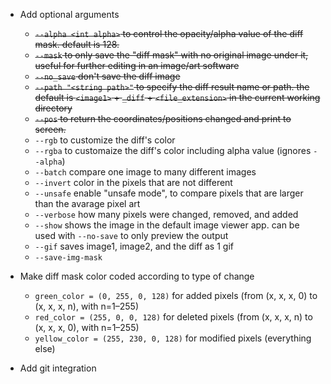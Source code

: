 - Add optional arguments
    - ~~`--alpha <int alpha>` to control the opacity/alpha value of the diff mask. default is 128.~~
    - ~~`--mask` to only save the "diff mask" with no original image under it, useful for further editing in an image/art software~~
    - ~~`--no_save` don't save the diff image~~
    - ~~`--path "<string path>"` to specify the diff result name or path. the default is `<image1>` + `_diff` + `<file_extension>` in the current working directory~~
    - ~~`--pos` to return the coordinates/positions changed and print to screen.~~
    - `--rgb` to customize the diff's color
    - `--rgba` to customaize the diff's color including alpha value (ignores `--alpha`)
    - `--batch` compare one image to many different images
    - `--invert` color in the pixels that are not different
    - `--unsafe` enable "unsafe mode", to compare pixels that are larger than the avarage pixel art
    - `--verbose` how many pixels were changed, removed, and added
    - `--show` shows the image in the default image viewer app. can be used with `--no-save` to only preview the output
    - `--gif` saves image1, image2, and the diff as 1 gif
    - `--save-img-mask`

- Make diff mask color coded according to type of change
    - `green_color = (0, 255, 0, 128)` for added pixels (from (x, x, x, 0) to (x, x, x, n), with n=1–255)
    - `red_color = (255, 0, 0, 128)` for deleted pixels (from (x, x, x, n) to (x, x, x, 0), with n=1–255)
    - `yellow_color = (255, 230, 0, 128)` for modified pixels (everything else)

- Add git integration